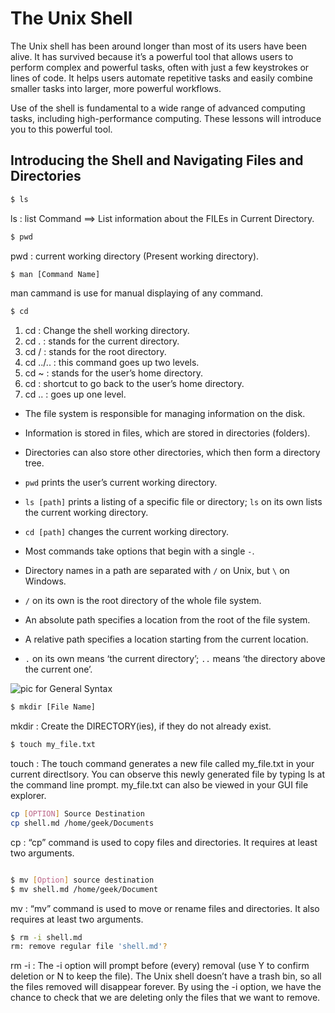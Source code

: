 # The Unix Shell

The Unix shell has been around longer than most of its users have been alive. It has survived because it’s a powerful tool that allows users to perform complex and powerful tasks, often with just a few keystrokes or lines of code. It helps users automate repetitive tasks and easily combine smaller tasks into larger, more powerful workflows.

Use of the shell is fundamental to a wide range of advanced computing tasks, including high-performance computing. These lessons will introduce you to this powerful tool.

## Introducing the Shell and Navigating Files and Directories
 
```bash	
$ ls
```
ls : list Command ==> List  information  about  the FILEs in Current Directory.

```bash
$ pwd
```
pwd : current working directory (Present working directory).

```bash
$ man [Command Name]
```
man cammand is use for manual displaying of any command.

```bash
$ cd
```
1. cd : Change the shell working directory.
1. cd . : stands for the current directory.
1. cd / : stands for the root directory.
1. cd ../.. : this command goes up two levels.
1. cd ~ : stands for the user’s home directory.
1. cd : shortcut to go back to the user’s home directory.
1. cd .. : goes up one level.


- The file system is responsible for managing information on the disk.

- Information is stored in files, which are stored in directories (folders).

- Directories can also store other directories, which then form a directory tree.

- `pwd` prints the user’s current working directory.

- `ls [path]` prints a listing of a specific file or directory; `ls` on its own lists the current working directory.

- `cd [path]` changes the current working directory.

- Most commands take options that begin with a single `-`.

- Directory names in a path are separated with `/` on Unix, but `\` on Windows.

- `/` on its own is the root directory of the whole file system.

- An absolute path specifies a location from the root of the file system.

- A relative path specifies a location starting from the current location.

- `.` on its own means ‘the current directory’; `..` means ‘the directory above the current one’.

![pic for General Syntax](https://swcarpentry.github.io/shell-novice/fig/shell_command_syntax.svg) 
```bash
$ mkdir [File Name]
```
mkdir : Create the DIRECTORY(ies), if they do not already exist.

```bash
$ touch my_file.txt
```
touch : The touch command generates a new file called my_file.txt in your current directlsory. You can observe this newly generated file by typing ls at the command line prompt. my_file.txt can also be viewed in your GUI file explorer.

```bash
cp [OPTION] Source Destination
cp shell.md /home/geek/Documents

```

cp : “cp” command is used to copy files and directories. It requires at least two arguments.

```bash

$ mv [Option] source destination
$ mv shell.md /home/geek/Document

```

mv : “mv” command is used to move or rename files and directories. It also requires at least two arguments.

```bash
$ rm -i shell.md
rm: remove regular file 'shell.md'? 
```
rm -i : The -i option will prompt before (every) removal (use Y to confirm deletion or N to keep the file). The Unix shell doesn’t have a trash bin, so all the files removed will disappear forever. By using the -i option, we have the chance to check that we are deleting only the files that we want to remove.






